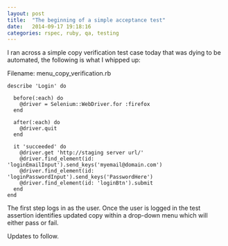 ```yaml
---
layout: post
title:  "The beginning of a simple acceptance test"
date:   2014-09-17 19:18:16
categories: rspec, ruby, qa, testing
---
```


I ran across a simple copy verification test case today that was dying to be automated, the following is what I whipped up:

Filename: menu_copy_verification.rb

	describe 'Login' do

	  before(:each) do
	    @driver = Selenium::WebDriver.for :firefox
	  end

	  after(:each) do
	    @driver.quit
	  end

	  it 'succeeded' do
	    @driver.get 'http://staging server url/'
	    @driver.find_element(id: 'loginEmailInput').send_keys('myemail@domain.com')
	    @driver.find_element(id: 'loginPasswordInput').send_keys('PasswordHere')
	    @driver.find_element(id: 'loginBtn').submit
	  end
	end

The first step logs in as the user. Once the user is logged in the test assertion identifies updated copy within a drop-down menu which will either pass or fail. 

Updates to follow.

